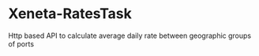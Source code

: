 # Xeneta-RatesTask
Http based API to calculate average daily rate between geographic groups of ports
